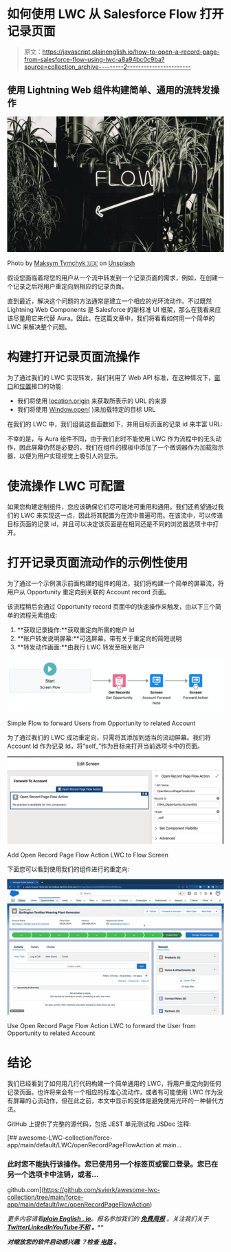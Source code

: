 # 如何使用 LWC 从 Salesforce Flow 打开记录页面

> 原文：<https://javascript.plainenglish.io/how-to-open-a-record-page-from-salesforce-flow-using-lwc-a8a94bc0c9ba?source=collection_archive---------2----------------------->

## 使用 Lightning Web 组件构建简单、通用的流转发操作

![](img/9562c67e334d8ce1daa44a3a7b7447a3.png)

Photo by [Maksym Tymchyk 🇺🇦](https://unsplash.com/@maksym_tymchyk?utm_source=medium&utm_medium=referral) on [Unsplash](https://unsplash.com?utm_source=medium&utm_medium=referral)

假设您面临着将您的用户从一个流中转发到一个记录页面的需求，例如，在创建一个记录之后将用户重定向到相应的记录页面。

直到最近，解决这个问题的方法通常是建立一个相应的光环流动作。不过既然 Lightning Web Components 是 Salesforce 的新标准 UI 框架，那么在我看来应该尽量用它来代替 Aura。因此，在这篇文章中，我们将看看如何用一个简单的 LWC 来解决整个问题。

# 构建打开记录页面流操作

为了通过我们的 LWC 实现转发，我们利用了 Web API 标准，在这种情况下，[窗口](https://developer.mozilla.org/en-US/docs/Web/API/Window)和[位置](https://developer.mozilla.org/en-US/docs/Web/API/Location)接口的功能:

*   我们将使用 [location.origin](https://developer.mozilla.org/en-US/docs/Web/API/Location/origin) 来获取所表示的 URL 的来源
*   我们将使用 [Window.open(](https://developer.mozilla.org/en-US/docs/Web/API/Window/open) )来加载特定的目标 URL

在我们的 LWC 中，我们组装这些函数如下，并用目标页面的记录 id 来丰富 URL:

不幸的是，与 Aura 组件不同，由于我们此时不能使用 LWC 作为流程中的无头动作，因此屏幕仍然是必要的，我们在组件的模板中添加了一个微调器作为加载指示器，以便为用户实现视觉上吸引人的显示。

# 使流操作 LWC 可配置

如果您构建定制组件，您应该确保它们尽可能地可重用和通用。我们还希望通过我们的 LWC 来实现这一点，因此将其配置为在流中普遍可用。在该流中，可以传递目标页面的记录 id，并且可以决定该页面是在相同还是不同的浏览器选项卡中打开。

# 打开记录页面流动作的示例性使用

为了通过一个示例演示前面构建的组件的用法，我们将构建一个简单的屏幕流，将用户从 Opportunity 重定向到关联的 Account record 页面。

该流程稍后会通过 Opportunity record 页面中的快速操作来触发，由以下三个简单的流程元素组成:

1.  **获取记录操作:**获取重定向所需的帐户 Id
2.  **账户转发说明屏幕:**可选屏幕，带有关于重定向的简短说明
3.  **转发动作画面:**由我行 LWC 转发至相关账户

![](img/56cb321572955828fe9c1bc9cf536f3a.png)

Simple Flow to forward Users from Opportunity to related Account

为了通过我们的 LWC 成功重定向，只需将其添加到适当的流动屏幕。我们将 Account Id 作为记录 Id，将“self_”作为目标来打开当前选项卡中的页面。

![](img/6c6566708be05c2752419eaf869050ab.png)

Add Open Record Page Flow Action LWC to Flow Screen

下面您可以看到使用我们的组件进行的重定向:

![](img/090c1405ab42be87fb0f293e1066054f.png)

Use Open Record Page Flow Action LWC to forward the User from Opportunity to related Account

# 结论

我们已经看到了如何用几行代码构建一个简单通用的 LWC，将用户重定向到任何记录页面。也许将来会有一个相应的标准心流动作，或者有可能使用 LWC 作为没有屏幕的心流动作，但在此之前，本文中显示的变体是避免使用光环的一种替代方法。

GitHub 上提供了完整的源代码，包括 JEST 单元测试和 JSDoc 注释:

[](https://github.com/svierk/awesome-lwc-collection/tree/main/force-app/main/default/lwc/openRecordPageFlowAction) [## awesome-LWC-collection/force-app/main/default/LWC/openRecordPageFlowAction at main…

### 此时您不能执行该操作。您已使用另一个标签页或窗口登录。您已在另一个选项卡中注销，或者…

github.com](https://github.com/svierk/awesome-lwc-collection/tree/main/force-app/main/default/lwc/openRecordPageFlowAction) 

*更多内容请看*[***plain English . io***](https://plainenglish.io/)*。报名参加我们的* [***免费周报***](http://newsletter.plainenglish.io/) *。关注我们关于*[***Twitter***](https://twitter.com/inPlainEngHQ)[***LinkedIn***](https://www.linkedin.com/company/inplainenglish/)*[***YouTube***](https://www.youtube.com/channel/UCtipWUghju290NWcn8jhyAw)*[***不和***](https://discord.gg/GtDtUAvyhW) ***。*****

*****对缩放您的软件启动感兴趣*** *？检查* [***电路***](https://circuit.ooo/?utm=publication-post-cta) *。***